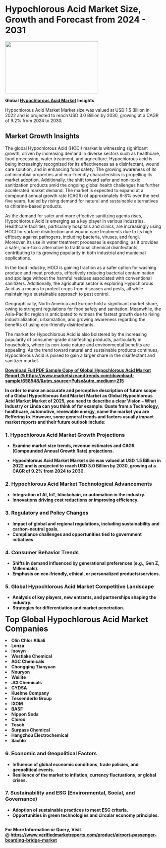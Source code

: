<H1>Hypochlorous Acid Market Size, Growth and Forecast from 2024 - 2031</H1><img class="aligncenter size-medium wp-image-584254" src="https://thirdeyenews.in/wp-content/uploads/2024/09/Global-Market-Research-300x168.jpeg" alt="" width="300" height="168" /><p><strong>Global&nbsp;<a href="https://www.marketsizeandtrends.com/download-sample/658548/&amp;utm_source=Pulse&amp;utm_medium=215">Hypochlorous Acid Market</a> Insights</strong></p><p>Hypochlorous Acid Market Market size was valued at USD 1.5 Billion in 2022 and is projected to reach USD 3.0 Billion by 2030, growing at a CAGR of 9.2% from 2024 to 2030.</p><p><h2>Market Growth Insights</h2> <p>The global Hypochlorous Acid (HOCl) market is witnessing significant growth, driven by increasing demand in diverse sectors such as healthcare, food processing, water treatment, and agriculture. Hypochlorous acid is being increasingly recognized for its effectiveness as a disinfectant, wound care solution, and in enhancing food safety. The growing awareness of its antimicrobial properties and eco-friendly characteristics is propelling its market adoption. Additionally, the shift toward safer and non-toxic sanitization products amid the ongoing global health challenges has further accelerated market demand. The market is expected to expand at a compound annual growth rate (CAGR) of approximately 6-8% over the next five years, fueled by rising demand for natural and sustainable alternatives to chlorine-based products.</p> <p><strong><a href="download-link"></a></strong></p> <p>As the demand for safer and more effective sanitizing agents rises, Hypochlorous Acid is emerging as a key player in various industries. Healthcare facilities, particularly hospitals and clinics, are increasingly using HOCl for surface disinfection and wound care treatments due to its high efficacy against pathogens, including bacteria, viruses, and fungi. Moreover, its use in water treatment processes is expanding, as it provides a safer, non-toxic alternative to traditional chemical disinfectants, contributing to its growing popularity in both industrial and municipal applications.</p> <p>In the food industry, HOCl is gaining traction as a safer option for washing produce and meat products, effectively reducing bacterial contamination and spoilage without the harmful residues associated with conventional sanitizers. Additionally, the agricultural sector is exploring Hypochlorous Acid as a means to protect crops from diseases and pests, all while maintaining a sustainable approach to pest control.</p> <p>Geographically, North America and Europe hold a significant market share, owing to stringent regulations for food safety and sanitation. Meanwhile, the Asia-Pacific region is anticipated to witness the fastest growth due to rising industrialization, urbanization, and growing awareness regarding the benefits of using eco-friendly disinfectants.</p> <p>The market for Hypochlorous Acid is also bolstered by the increasing popularity of consumer-grade disinfecting products, particularly in households, where its non-toxic nature and environmental benefits are appealing. As the trend toward natural and sustainable products continues, Hypochlorous Acid is poised to gain a larger share in the disinfectant and sanitizer market.</p> <p><strong><a href="get-more-link"></p><p><span class=""><strong>Download Full PDF Sample Copy of Global Hypochlorous Acid Market Report</strong> @ <a href="https://www.marketsizeandtrends.com/download-sample/658548/&amp;utm_source=Pulse&amp;utm_medium=215" target="_blank">https://www.marketsizeandtrends.com/download-sample/658548/&amp;utm_source=Pulse&amp;utm_medium=215</a></span></p><p>In order to make an accurate and perceptive description of future scope of a Global&nbsp;Hypochlorous Acid Market Market as Global&nbsp;Hypochlorous Acid Market Market of 2025, you need to describe a clear Vision &ndash; What Industry or Linda can you think of for example: Quote from a Technology, healthcare, automotive, renewable energy, name the market you are Reffering to. However, some general trends and factors usually impact market reports and their future outlook include:</p><h3>1.&nbsp;<strong>Hypochlorous Acid Market Growth Projections</strong></h3><ul><li>Examine market size trends, revenue estimates and CAGR (Compounded Annual Growth Rate) projections.</li><li><p>Hypochlorous Acid Market Market size was valued at USD 1.5 Billion in 2022 and is projected to reach USD 3.0 Billion by 2030, growing at a CAGR of 9.2% from 2024 to 2030.</p></li></ul><h3>2.&nbsp;<strong>Hypochlorous Acid Market Technological Advancements</strong></h3><ul><li>Integration of AI, IoT, blockchain, or automation in the industry.</li><li>Innovations driving cost reductions or improving efficiency.</li></ul><h3>3.&nbsp;<strong>Regulatory and Policy Changes</strong></h3><ul><li>Impact of global and regional regulations, including sustainability and carbon-neutral goals.</li><li>Compliance challenges and opportunities tied to government initiatives.</li></ul><h3>4.&nbsp;<strong>Consumer Behavior Trends</strong></h3><ul><li>Shifts in demand influenced by generational preferences (e.g., Gen Z, Millennials).</li><li>Emphasis on eco-friendly, ethical, or personalized products/services.</li></ul><h3>5.&nbsp;<strong>Global Hypochlorous Acid Market Competitive Landscape</strong></h3><ul><li>Analysis of key players, new entrants, and partnerships shaping the industry.</li><li>Strategies for differentiation and market penetration.</li></ul><p data-pm-slice="1 1 []"><span style="color: inherit; font-family: inherit; font-size: 25px;">Top Global Hypochlorous Acid Market Companies</span></p><div class="" data-test-id=""><p><li>Olin Chlor Alkali</li><li> Lonza</li><li> Inovyn</li><li> Westlake Chemical</li><li> AGC Chemicals</li><li> Chongqing Tianyuan</li><li> Nouryon</li><li> Weilite</li><li> JCI Chemicals</li><li> CYDSA</li><li> Kuehne Company</li><li> Tessenderlo Group</li><li> IXOM</li><li> BASF</li><li> Nippon Soda</li><li> Clorox</li><li> Tosoh</li><li> Surpass Chemical</li><li> Hangzhou Electrochemical</li><li> Sachlo</li></p></div><h3>6.&nbsp;<strong>Economic and Geopolitical Factors</strong></h3><ul><li>Influence of global economic conditions, trade policies, and geopolitical events.</li><li>Resilience of the market to inflation, currency fluctuations, or global crises.</li></ul><h3>7.&nbsp;<strong>Sustainability and ESG (Environmental, Social, and Governance)</strong></h3><ul><li>Adoption of sustainable practices to meet ESG criteria.</li><li>Opportunities in green technologies and circular economy principles.</li></ul><h2><strong style="font-size: 14px;">For More Information or Query, Visit @&nbsp;</strong><a style="background-color: #ffffff; font-size: 14px;" href="https://www.marketsizeandtrends.com/report/hypochlorous-acid-market/" target="_blank">https://www.verifiedmarketreports.com/product/airport-passenger-boarding-bridge-market</a></h2>
